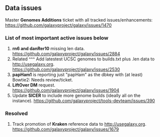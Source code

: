 ## Data issues
Master **Genomes Additions** ticket with all tracked issues/enhancements: https://github.com/galaxyproject/galaxy/issues/1470 

### List of most important active issues below

1. **rn6 and danRer10** missing len data. https://github.com/galaxyproject/galaxy/issues/2884
1. Related ^^^ Add latestest UCSC genomes to builds.txt plus .len data to http://usegalaxy.org. https://github.com/galaxyproject/galaxy/issues/2530
1. **papHam1** is reporting just "papHam" as the dbkey with (at least) Bowtie2: Needs review/ticket.
1. **LiftOver DM** request. https://github.com/galaxyproject/galaxy/issues/1904
1. Update **SICER** to include more genome builds (ideally all on the instance). https://github.com/galaxyproject/tools-devteam/issues/390

### Resolved
1. Track promotion of **Kraken** reference data to http://usegalaxy.org. https://github.com/galaxyproject/galaxy/issues/1679